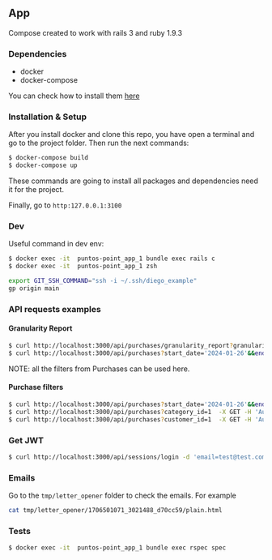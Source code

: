 ## App

Compose created to work with rails 3 and ruby 1.9.3

### Dependencies

- docker
- docker-compose

You can check how to install them [here](https://docs.docker.com/compose/install/)

### Installation & Setup

After you install docker and clone this repo, you have open a terminal and go to the project folder.
Then run the next commands:

```bash
$ docker-compose build
$ docker-compose up
```

These commands are going to install all packages and dependencies need it for the project.

Finally, go to `http:127.0.0.1:3100`

### Dev

Useful command in dev env:

```bash
$ docker exec -it  puntos-point_app_1 bundle exec rails c
$ docker exec -it  puntos-point_app_1 zsh
```

```zsh
export GIT_SSH_COMMAND="ssh -i ~/.ssh/diego_example"
gp origin main
```

### API requests examples

#### Granularity Report

```zsh
$ curl http://localhost:3000/api/purchases/granularity_report?granularity=day  -X GET -H 'Authorization: eyJ0eXAiOiJKV1QiLCJhbGciOiJIUzI1NiJ9.eyJhZG1pbl9pZCI6MX0.PDZgqpWWOwycnOQ0Tf3S353MHDOwxC8n1k05GJ7Tjgk'
$ curl http://localhost:3000/api/purchases?start_date='2024-01-26'&&end_date='2024-01-27'&&granularity=day  -X GET -H 'Authorization: Bearer eyJ0eXAiOiJKV1QiLCJhbGciOiJIUzI1NiJ9.eyJhZG1pbl9pZCI6MX0.PDZgqpWWOwycnOQ0Tf3S353MHDOwxC8n1k05GJ7Tjgk'
```
NOTE: all the filters from Purchases can be used here.

#### Purchase filters

```zsh
$ curl http://localhost:3000/api/purchases?start_date='2024-01-26'&&end_date='2024-01-27'  -X GET -H 'Authorization: Bearer eyJ0eXAiOiJKV1QiLCJhbGciOiJIUzI1NiJ9.eyJhZG1pbl9pZCI6MX0.PDZgqpWWOwycnOQ0Tf3S353MHDOwxC8n1k05GJ7Tjgk'
$ curl http://localhost:3000/api/purchases?category_id=1  -X GET -H 'Authorization: Bearer eyJ0eXAiOiJKV1QiLCJhbGciOiJIUzI1NiJ9.eyJhZG1pbl9pZCI6MX0.PDZgqpWWOwycnOQ0Tf3S353MHDOwxC8n1k05GJ7Tjgk'
$ curl http://localhost:3000/api/purchases?customer_id=1  -X GET -H 'Authorization: Bearer eyJ0eXAiOiJKV1QiLCJhbGciOiJIUzI1NiJ9.eyJhZG1pbl9pZCI6MX0.PDZgqpWWOwycnOQ0Tf3S353MHDOwxC8n1k05GJ7Tjgk'
```

### Get JWT
```zsh
$ curl http://localhost:3000/api/sessions/login -d 'email=test@test.com&password=123123' -X POST
```

### Emails
Go to the `tmp/letter_opener` folder to check the emails. For example

```zsh
cat tmp/letter_opener/1706501071_3021488_d70cc59/plain.html
```
### Tests

```bash
$ docker exec -it  puntos-point_app_1 bundle exec rspec spec
```
